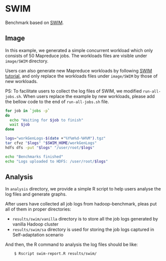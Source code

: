 # SWIM

Benchmark based on [SWIM](https://github.com/SWIMProjectUCB/SWIM).

## Image

In this example, we generated a simple concurrent workload which only consists of 50 Mapreduce jobs.
The workloads files are visible under `image/SWIM` directory.

Users can also generate new Mapreduce workloads by following [SWIM tutorial](https://github.com/SWIMProjectUCB/SWIM/wiki/Analyze-historical-cluster-traces-and-synthesize-representative-workload), and only replace the workloads files under `image/SWIM` by those of new workloads.

PS: To facilitate users to collect the log files of SWIM, we modified `run-all-jobs.sh`.
When users replace the example by new workloads, please add the bellow code to the end of `run-all-jobs.sh` file.

```sh
for job in `jobs -p`
do
  echo "Waiting for $job to finish"
  wait $job
done

logs="workGenLogs-$(date +"%Y%m%d-%H%M").tgz"
tar cfvz "$logs" "$SWIM_HOME/workGenLogs"
hdfs dfs -put "$logs" "/user/root/$logs"

echo "Benchmarks finished"
echo "Logs uploaded to HDFS: /user/root/$logs"
```

## Analysis

In `analysis` directory, we provide a simple R script to help users analyse the log files and generate graphs.

After users have collected all job logs from hadoop-benchmark, pleas put all of them in proper directories:
- `results/swim/vanilla` directory is to store all the job logs generated by vanilla Hadoop cluster
- `results/swim/sa` directory is used for storing the job logs captured in Self-adaptation scenario

And then, the R command to analysis the log files should be like:
```sh
	$ Rscript swim-report.R results/swim/
```